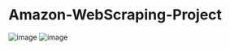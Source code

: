 # Amazon-WebScraping-Project

![image](https://user-images.githubusercontent.com/77020331/210057095-38d85f37-8b6a-4608-99bd-598f4e56479d.png)
![image](https://user-images.githubusercontent.com/77020331/210057118-17db9e18-e69d-4e1f-8d37-79157319c8a5.png)
